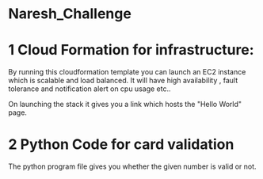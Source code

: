# Naresh_Challenge


# 1 Cloud Formation for infrastructure:

By running this cloudformation template you can launch an EC2 instance which is scalable and load balanced. It will have high availability , fault tolerance and notification alert on cpu usage etc..

On launching the stack it gives you a link which hosts the "Hello World" page.

# 2 Python Code for card validation

The python program file gives you whether the given number is valid or not.
